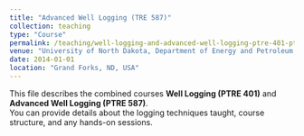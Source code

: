 ```yaml
---
title: "Advanced Well Logging (TRE 587)"
collection: teaching
type: "Course"
permalink: /teaching/well-logging-and-advanced-well-logging-ptre-401-ptre-587
venue: "University of North Dakota, Department of Energy and Petroleum Engineering"
date: 2014-01-01
location: "Grand Forks, ND, USA"
---
```


This file describes the combined courses **Well Logging (PTRE 401)** and **Advanced Well Logging (PTRE 587)**.  
You can provide details about the logging techniques taught, course structure, and any hands-on sessions.